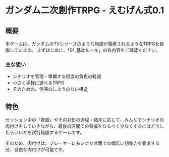 
# ガンダム二次創作TRPG - えむげん式0.1

## 概要

本ゲームは、ガンダムのTVシリーズのような物語が量産されるようなTRPGを目指しています。
まずはじめに、「01_基本ルール」の各内容をご確認ください。

### 主な狙い

+ シナリオを管理・準備する担当の負担の軽減
+ 小さく手軽に遊べるTRPG
+ そのための、停滞のしようのない構造

## 特色

セッション中の「脅威」やその対処の過程・結末に応じて、みんなでシナリオの肉付けをしていきながら、最後の区間での脅威をなるべく少なくするにはどうしたらいいかを試行錯誤するゲームです。

そのため、肉付けは、プレーヤーにもシナリオ面での幅広い想像力を要求する分、自由な肉付けが可能です。

